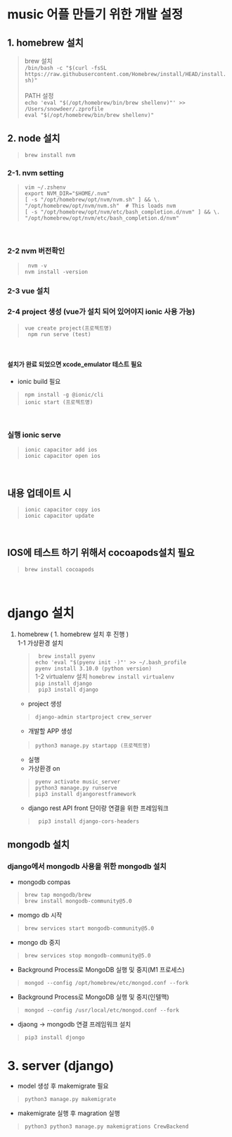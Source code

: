 # music 어플 만들기 위한 개발 설정 
## 1. homebrew 설치
  > brew 설치<br>
  > ``` /bin/bash -c "$(curl -fsSL https://raw.githubusercontent.com/Homebrew/install/HEAD/install.sh)"  ``` <br>  
  >  PATH 설정<br>
  >  ``` echo 'eval "$(/opt/homebrew/bin/brew shellenv)"' >> /Users/snowdeer/.zprofile ```
  >  <br>  ``` eval "$(/opt/homebrew/bin/brew shellenv)" ```
  ## 2. node 설치
  > ```brew install nvm```
  ### 2-1.  nvm setting
  > ```vim ~/.zshenv``` <br>
  > ```export NVM_DIR="$HOME/.nvm"```<br>
  > ```[ -s "/opt/homebrew/opt/nvm/nvm.sh" ] && \. "/opt/homebrew/opt/nvm/nvm.sh"  # This loads nvm```<br>
  > ```[ -s "/opt/homebrew/opt/nvm/etc/bash_completion.d/nvm" ] && \. "/opt/homebrew/opt/nvm/etc/bash_completion.d/nvm"```
<br>

### 2-2 nvm 버전확인
> ``` nvm -v```<br>
> ``` nvm install -version ```<br>

### 2-3 vue 설치 

### 2-4 project 생성 (vue가 설치 되어 있어야지 ionic 사용 가능)
> ``` vue create project(프로젝트명) ```<br>
> ```  npm run serve (test) ```
<br>

#### 설치가 완료 되었으면 xcode_emulator 테스트 필요
 - ionic build 필요<br>
 > ```npm install -g @ionic/cli``` <br>
 > ```ionic start (프로젝트명)``` 
<br>

### 실행 ionic serve <br>
> ```ionic capacitor add ios ``` <br>
>```ionic capacitor open ios```
 <br>
 
## 내용 업데이트 시 
> ```ionic capacitor copy ios``` <br>
> ```ionic capacitor update```

<br>

## IOS에 테스트 하기 위해서 cocoapods설치 필요 
> ```brew install cocoapods```
<br>

# django 설치 
1. homebrew ( 1. homebrew 설치 후 진행 )<br>
   1-1 가상환경 설치 <br>
   > ``` brew install pyenv``` <br>
   > ``` echo 'eval "$(pyenv init -)"' >> ~/.bash_profile ``` <br>
   > ``` pyenv install 3.10.0 (python version) ```<br>
   1-2  virtualenv 설치
   > ``` homebrew install virtualenv ```<br>
   >``` pip install django ``` <br>
   > ``` pip3 install django```<br>

   - project 생성 <br>
   > ``` django-admin startproject crew_server ```<br>
   - 개발할 APP 생성
   >  ``` python3 manage.py startapp (프로젝트명) ``` <br>

   - 실행 <br>
   - 가상환경 on <br>
   > ``` pyenv activate music_server ``` <br>
   > ``` python3 manage.py runserve ``` <br>
   > ``` pip3 install djangorestframework ``` <br>
   - django rest API front 단이랑 연결을 위한 프레임워크 <br>
   > ``` pip3 install django-cors-headers```<br>


## mongodb 설치
### django에서 mongodb 사용을 위한 mongodb 설치 
 - mongodb compas
>``` brew tap mongodb/brew ``` <br>
> ```brew install mongodb-community@5.0 ``` <br>
 - momgo db 시작 
> ``` brew services start mongodb-community@5.0 ``` <br>
 - mongo db 중지  
> ``` brew services stop mongodb-community@5.0 ``` <br>

 - Background Process로 MongoDB 실행 및 중지(M1 프로세스)

> ``` mongod --config /opt/homebrew/etc/mongod.conf --fork ```

 -  Background Process로 MongoDB 실행 및 중지(인텔맥) 
 > ``` mongod --config /usr/local/etc/mongod.conf --fork ```

 - djaong -> mongodb 연결 프레임워크 설치 
 > ``` pip3 install djongo ``` 

# 3. server (django) <br>
-  model 생성 후 makemigrate 필요
 > ``` python3 manage.py makemigrate ``` <br>
 - makemigrate 실행 후 magration 실행
 > ``` python3 python3 manage.py makemigrations CrewBackend ``` 


